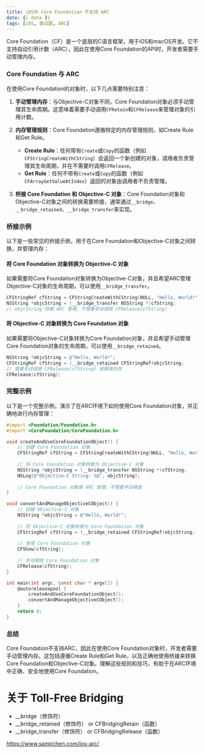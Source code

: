 ```yaml
---
title: iOS中 Core Foundation 不支持 ARC
date: {{ date }}
tags: [iOS, 面试题, ARC]
---
```


<!-- # iOS中 Core Foundation 不支持 ARC -->

Core Foundation（CF）是一个底层的C语言框架，用于iOS和macOS开发。它不支持自动引用计数（ARC），因此在使用Core Foundation的API时，开发者需要手动管理内存。
 
<!-- more -->

### Core Foundation 与 ARC

在使用Core Foundation的对象时，以下几点需要特别注意：

1. **手动管理内存**：与Objective-C对象不同，Core Foundation对象必须手动管理其生命周期。这意味着需要手动调用`CFRetain`和`CFRelease`来管理对象的引用计数。

2. **内存管理规则**：Core Foundation遵循特定的内存管理规则，如Create Rule和Get Rule。
   - **Create Rule**：任何带有`Create`或`Copy`的函数（例如`CFStringCreateWithCString`）会返回一个新创建的对象，调用者负责管理其生命周期，并在不需要时调用`CFRelease`。
   - **Get Rule**：任何不带有`Create`或`Copy`的函数（例如`CFArrayGetValueAtIndex`）返回的对象由调用者不负责管理。

3. **桥接 Core Foundation 和 Objective-C 对象**：Core Foundation对象和Objective-C对象之间的转换需要桥接，通常通过`__bridge`、`__bridge_retained`、`__bridge_transfer`来实现。

### 桥接示例

以下是一些常见的桥接示例，用于在Core Foundation和Objective-C对象之间转换，并管理内存：

#### 将 Core Foundation 对象转换为 Objective-C 对象

如果需要将Core Foundation对象转换为Objective-C对象，并且希望ARC管理Objective-C对象的生命周期，可以使用`__bridge_transfer`。

```objective-c
CFStringRef cfString = CFStringCreateWithCString(NULL, "Hello, World!", kCFStringEncodingUTF8);
NSString *objcString = (__bridge_transfer NSString *)cfString;
// objcString 将被 ARC 管理，不需要手动调用 CFRelease(cfString)
```

#### 将 Objective-C 对象转换为 Core Foundation 对象

如果需要将Objective-C对象转换为Core Foundation对象，并且希望手动管理Core Foundation对象的生命周期，可以使用`__bridge_retained`。

```objective-c
NSString *objcString = @"Hello, World!";
CFStringRef cfString = (__bridge_retained CFStringRef)objcString;
// 需要手动调用 CFRelease(cfString) 来释放内存
CFRelease(cfString);
```

### 完整示例

以下是一个完整示例，演示了在ARC环境下如何使用Core Foundation对象，并正确地进行内存管理：

```objective-c
#import <Foundation/Foundation.h>
#import <CoreFoundation/CoreFoundation.h>

void createAndUseCoreFoundationObject() {
    // 创建 Core Foundation 对象
    CFStringRef cfString = CFStringCreateWithCString(NULL, "Hello, World!", kCFStringEncodingUTF8);
    
    // 将 Core Foundation 对象转换为 Objective-C 对象
    NSString *objcString = (__bridge_transfer NSString *)cfString;
    NSLog(@"Objective-C String: %@", objcString);
    
    // Core Foundation 对象被 ARC 管理，不需要手动释放
}

void convertAndManageObjectiveCObject() {
    // 创建 Objective-C 对象
    NSString *objcString = @"Hello, World!";
    
    // 将 Objective-C 对象转换为 Core Foundation 对象
    CFStringRef cfString = (__bridge_retained CFStringRef)objcString;
    
    // 使用 Core Foundation 对象
    CFShow(cfString);
    
    // 手动释放 Core Foundation 对象
    CFRelease(cfString);
}

int main(int argc, const char * argv[]) {
    @autoreleasepool {
        createAndUseCoreFoundationObject();
        convertAndManageObjectiveCObject();
    }
    return 0;
}
```

### 总结

Core Foundation不支持ARC，因此在使用Core Foundation对象时，开发者需要手动管理内存。这包括遵循Create Rule和Get Rule，以及正确地使用桥接来转换Core Foundation和Objective-C对象。理解这些规则和技巧，有助于在ARC环境中正确、安全地使用Core Foundation。





# 关于 Toll-Free Bridging

- __bridge（修饰符）
- __bridge_retained（修饰符） or CFBridgingRetain（函数）
- __bridge_transfer（修饰符） or CFBridgingRelease（函数）

https://www.samirchen.com/ios-arc/